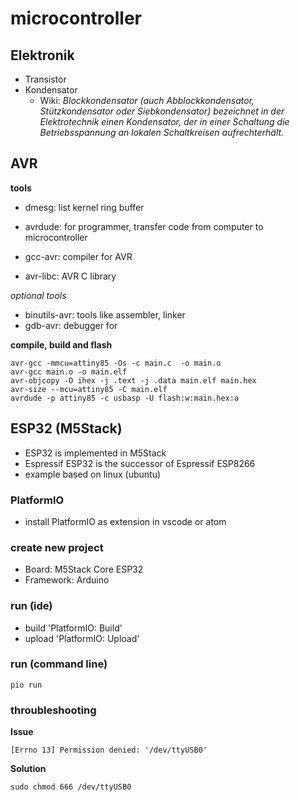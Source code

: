 # microcontroller

## Elektronik
* Transistor
* Kondensator
    * Wiki: _Blockkondensator (auch Abblockkondensator, Stützkondensator oder Siebkondensator) bezeichnet in der Elektrotechnik einen Kondensator, der in einer Schaltung die Betriebsspannung an lokalen Schaltkreisen aufrechterhält._

## AVR
__tools__
* dmesg: list kernel ring buffer

* avrdude: for programmer, transfer code from computer to microcontroller
* gcc-avr: compiler for AVR
* avr-libc: AVR C library

_optional tools_
* binutils-avr: tools like assembler, linker
* gdb-avr: debugger for 

__compile, build and flash__
```
avr-gcc -mmcu=attiny85 -Os -c main.c  -o main.o
avr-gcc main.o -o main.elf
avr-objcopy -O ihex -j .text -j .data main.elf main.hex
avr-size --mcu=attiny85 -C main.elf 
avrdude -p attiny85 -c usbasp -U flash:w:main.hex:a
``` 

## ESP32 (M5Stack)
* ESP32 is implemented in M5Stack
* Espressif ESP32 is the successor of Espressif ESP8266
* example based on linux (ubuntu)

### PlatformIO
* install PlatformIO as extension in vscode or atom

### create new project
* Board: M5Stack Core ESP32
* Framework: Arduino

### run (ide)
* build 'PlatformIO: Build'
* upload 'PlatformIO: Upload'

### run (command line)
```
pio run
```

### throubleshooting
__Issue__
```
[Errno 13] Permission denied: '/dev/ttyUSB0'
```
__Solution__
```
sudo chmod 666 /dev/ttyUSB0
```

